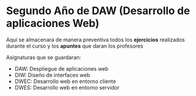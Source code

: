 # Segundo Año de DAW (Desarrollo de aplicaciones Web)

Aquí se almacenara de manera preventiva todos los **ejercicios** realizados durante el curso y los **apuntes** que daran los profesores

Asignaturas que se guardaran:
* DAW: Despliegue de aplicaciones web
* DIW: Diseño de interfaces web
* DWEC: Desarrollo web en entorno cliente
* DWES: Desarrollo web en entorno servidor
